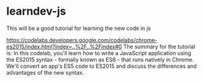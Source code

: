 # learndev-js

This will be a good tutorial for learning the new code in js

https://codelabs.developers.google.com/codelabs/chrome-es2015/index.html?index=..%2F..%2Findex#0
The summary for the tutorial is:
In this codelab, you'll learn how to write a JavaScript application using the ES2015 syntax - formally known as ES6 - that runs natively in Chrome. We'll convert an app's ES5 code to ES2015 and discuss the differences and advantages of the new syntax.
